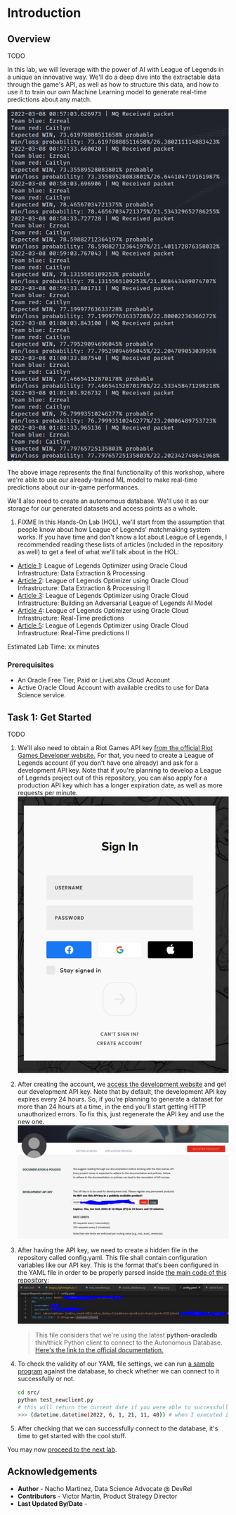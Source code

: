 # Introduction

## Overview
TODO

In this lab, we will leverage with the power of AI with League of Legends in a unique an innovative way. We'll do a deep dive into the extractable data through the game's API, as well as how to structure this data, and how to use it to train our own Machine Learning model to generate real-time predictions about any match.

![Bought Items](images/bought_items.jpg)

The above image represents the final functionality of this workshop, where we're able to use our already-trained ML model to make real-time predictions about our in-game performances. 


We'll also need to create an autonomous database. We'll use it as our storage for our generated datasets and access points as a whole.

1. FIXME In this Hands-On Lab (HOL), we'll start from the assumption that people know about how League of Legends' matchmaking system works. If you have time and don't know a lot about League of Legends, I recommended reading these lists of articles (included in the repository as well) to get a feel of what we'll talk about in the HOL:

  - [Article 1](https://github.com/oracle-devrel/leagueoflegends-optimizer/blob/main/articles/article1.md): League of Legends Optimizer using Oracle Cloud Infrastructure: Data Extraction & Processing
  - [Article 2](https://github.com/oracle-devrel/leagueoflegends-optimizer/blob/main/articles/article2.md): League of Legends Optimizer using Oracle Cloud Infrastructure: Data Extraction & Processing II
  - [Article 3](https://github.com/oracle-devrel/leagueoflegends-optimizer/blob/main/articles/article3.md): League of Legends Optimizer using Oracle Cloud Infrastructure: Building an Adversarial League of Legends AI Model
  - [Article 4](https://github.com/oracle-devrel/leagueoflegends-optimizer/blob/main/articles/article4.md): League of Legends Optimizer using Oracle Cloud Infrastructure: Real-Time predictions
  - [Article 5](https://github.com/oracle-devrel/leagueoflegends-optimizer/blob/main/articles/article5.md): League of Legends Optimizer using Oracle Cloud Infrastructure: Real-Time predictions II


Estimated Lab Time: xx minutes


### Prerequisites

* An Oracle Free Tier, Paid or LiveLabs Cloud Account
* Active Oracle Cloud Account with available credits to use for Data Science service.


## Task 1: Get Started

TODO

1. We'll also need to obtain a Riot Games API key [from the official Riot Games Developer website.](https://developer.riotgames.com/) For that, you need to create a League of Legends account (if you don't have one already) and ask for a development API key. Note that if you're planning to develop a League of Legends project out of this repository, you can also apply for a production API key which has a longer expiration date, as well as more requests per minute.
    ![login to your league account](images/lab1-login.png)
2. After creating the account, we [access the development website](https://developer.riotgames.com/) and get our development API key. Note that by default, the development API key expires every 24 hours. So, if you're planning to generate a dataset for more than 24 hours at a time, in the end you'll start getting HTTP unauthorized errors. To fix this, just regenerate the API key and use the new one.
    ![get api key](images/lab1-apikey.png)
3. After having the API key, we need to create a hidden file in the repository called config.yaml. This file shall contain configuration variables like our API key. This is the format that's been configured in the YAML file in order to be properly parsed inside [the main code of this repository](../src/league.py):
    ![yaml file structure](images/lab1-yaml.png)

    > This file considers that we're using the latest __python-oracledb__ thin/thick Python client to connect to the Autonomous Database. [Here's the link to the official documentation.](https://python-oracledb.readthedocs.io/en/latest/user_guide/installation.html#quickstart)
4. To check the validity of our YAML file settings, we can run [a sample program](../src/test_newclient.py) against the database, to check whether we can connect to it successfully or not.
    ```bash
    cd src/
    python test_newclient.py 
    # this will return the current date if you were able to successfully connect to the database.
    >>> (datetime.datetime(2022, 6, 1, 21, 11, 40)) # when I executed it.
    ```
5. After checking that we can successfully connect to the database, it's time to get started with the cool stuff.

You may now [proceed to the next lab](#next).


## Acknowledgements

* **Author** - Nacho Martinez, Data Science Advocate @ DevRel
* **Contributors** -  Victor Martin, Product Strategy Director
* **Last Updated By/Date** -